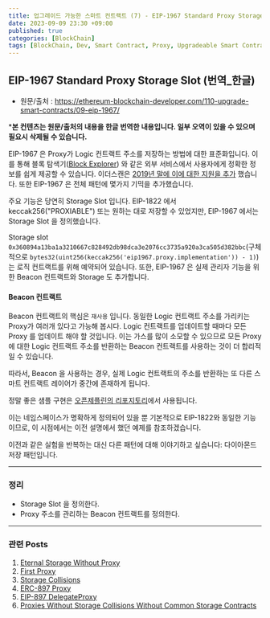 ```yaml
---
title: 업그레이드 가능한 스마트 컨트랙트 (7) - EIP-1967 Standard Proxy Storage Slot
date: 2023-09-09 23:30 +09:00
published: true
categories: [BlockChain]
tags: [BlockChain, Dev, Smart Contract, Proxy, Upgradeable Smart Contract, Solidity, 번역]
---
```


## EIP-1967 Standard Proxy Storage Slot (번역_한글)
- 원문/출처 : https://ethereum-blockchain-developer.com/110-upgrade-smart-contracts/09-eip-1967/

***본 컨텐츠는 원문/출처의 내용을 한글 번역한 내용입니다. 일부 오역이 있을 수 있으며 필요시 삭제될 수 있습니다.**

EIP-1967 은 Proxy가 Logic 컨트랙트 주소를 저장하는 방법에 대한 표준화입니다. 이를 통해 블록 탐색기([Block Explorer](https://www.blockexplorer.com/l/ko-KR/)) 와 같은 외부 서비스에서 사용자에게 정확한 정보를 쉽게 제공할 수 있습니다. 이더스캔은 [2019년 말에 이에 대한 지원을 추가](https://medium.com/etherscan-blog/and-finally-proxy-contract-support-on-etherscan-693e3da0714b) 했습니다. 또한 EIP-1967 은 전체 패턴에 몇가지 기믹을 추가했습니다. 

주요 기능은 당연히 Storage Slot 입니다. EIP-1822 에서 keccak256("PROXIABLE") 또는 원하는 대로 저장할 수 있었지만, EIP-1967 에서는 Storage Slot 을 정의했습니다. 

Storage slot `0x360894a13ba1a3210667c828492db98dca3e2076cc3735a920a3ca505d382bbc`(구체적으로 `bytes32(uint256(keccak256('eip1967.proxy.implementation')) - 1)`)는 로직 컨트랙트를 위해 예약되어 있습니다.
또한, EIP-1967 은 실제 관리자 기능을 위한 Beacon 컨트랙트와 Storage 도 추가합니다. 

#### Beacon 컨트랙트

Beacon 컨트랙트의 핵심은 `재사용` 입니다. 동일한 Logic 컨트랙트 주소를 가리키는 Proxy가 여러개 있다고 가능해 봅시다. Logic 컨트랙트를 업데이트할 때마다 모든 Proxy 를 업데이트 해야 할 것입니다. 이는 가스를 많이 소모할 수 있으므로 모든 Proxy 에 대한 Logic 컨트랙트 주소를 반환하는 Beacon 컨트랙트를 사용하는 것이 더 합리적일 수 있습니다. 

따라서, Beacon 을 사용하는 경우, 실제 Logic 컨트랙트의 주소를 반환하는 또 다른 스마트 컨트랙트 레이어가 중간에 존재하게 됩니다. 

정말 좋은 샘플 구현은 [오픈제플린의 리포지토리](https://github.com/OpenZeppelin/openzeppelin-sdk/blob/dc9e4edf1169eb8bd675961c9d821d1a712a70df/packages/lib/contracts/upgradeability/BaseAdminUpgradeabilityProxy.sol)에서 사용됩니다.

이는 네임스페이스가 명확하게 정의되어 있을 뿐 기본적으로 EIP-1822와 동일한 기능이므로, 이 시점에서는 이전 설명에서 했던 예제를 참조하겠습니다.

이전과 같은 실험을 반복하는 대신 다른 패턴에 대해 이야기하고 싶습니다: 다이아몬드 저장 패턴입니다.


---
### 정리
* Storage Slot 을 정의한다. 
* Proxy 주소를 관리하는 Beacon 컨트랙트를 정의한다. 

---
### 관련 Posts
1. [Eternal Storage Without Proxy](https://keitechnote.github.io/blog/posts/eternal-storage-without-proxy/)
2. [First Proxy](https://keitechnote.github.io/blog/posts/first-proxy/) 
3. [Storage Collisions](https://keitechnote.github.io/blog/posts/storage-collisions/)
4. [ERC-897 Proxy](https://keitechnote.github.io/blog/posts/erc-897-proxy/)
5. [EIP-897 DelegateProxy](https://keitechnote.github.io/blog/posts/eip-897-delegateproxy/)
6. [Proxies Without Storage Collisions Without Common Storage Contracts](https://keitechnote.github.io/blog/posts/proxies-without-storage-collisions-without-common-storage-contracts/)